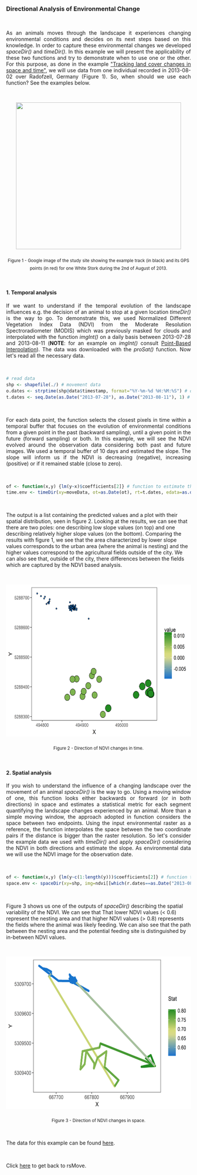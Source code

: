 ### Directional Analysis of Environmental Change

<br>

<p align="justify">
As an animals moves through the landscape it experiences changing environmental conditions and decides on its next steps based on this knowledge. In order to capture these environmental changes we developed <i>spaceDir()</i> and <i>timeDir()</i>. In this example we will present the applicability of these two functions and try to demonstrate when to use one or the other. For this purpose, as done in the example <a href="https://github.com/RRemelgado/README_data/blob/master/rsMove/example_2.md">"Tracking land cover changes in space and time"</a>, we will use data from one individual recorded in 2013-08-02 over Radofzell, Germany (Figure 1). So, when should we use each function? See the examples below.
</p> 

<br>

<p align="center"><img width="450" height="400" src="https://github.com/RRemelgado/README_data/blob/master/rsMove/Figure-1_example-3.png"></p>

<p align="center"><sub>Figure 1 - Google image of the study site showing the example track (in black) and its GPS points (in red) for one White Stork during the 2nd of August of 2013.</sub></p>

<br>

#### 1. Temporal analysis

<p align="justify">
If we want to understand if the temporal evolution of the landscape influences e.g. the decision of an animal to stop at a given location <i>timeDir()</i> is the way to go. To demonstrate this, we used Normalized Different Vegetation Index Data (NDVI) from the Moderate Resolution Spectroradiometer (MODIS) which was previously masked for clouds and interpolated with the function <i>imgInt()</i> on a daily basis between 2013-07-28 and 2013-08-11 (<b>NOTE</b>: for an example on <i>imgInt()</i> consult <a href="https://github.com/RRemelgado/README_data/blob/master/rsMove/example_5.md">Point-Based Interpolation</a>). The data was downloaded with the <i>proSat()</i> function. Now let's read all the necessary data.
</p>

<br>

```R
# read data
shp <- shapefile(./) # movement data
o.dates <- strptime(shp@data$timestamp, format="%Y-%m-%d %H:%M:%S") # observation dates
t.dates <- seq.Date(as.Date("2013-07-28"), as.Date("2013-08-11"), 1) # interpolation dates
```

<br>

<p align="justify">
For each data point, the function selects the closest pixels in time within a temporal buffer that focuses on the evolution of environmental conditions from a given point in the past (backward sampling), until a given point in the future (forward sampling) or both. In this example, we will see the NDVI evolved around the observation data considering both past and future images. We used a temporal buffer of 10 days and estimated the slope. The slope will inform us if the NDVI is decreasing (negative), increasing (positive) or if it remained stable (close to zero).
</p>

<br>

```R
of <- function(x,y) {lm(y~x)$coefficients[2]} # function to estimate the slope (x=time and y=NDVI)
time.env <- timeDir(xy=moveData, ot=as.Date(ot), rt=t.dates, edata=as.data.frame(int.ndvi), dir="both", mws=10, fun=of)
```

<br>

The output is a list containing the predicted values and a plot with their spatial distribution, seen in figure 2. Looking at the results, we can see that there are two poles: one describing low slope values (on top) and one describing relatively higher slope values (on the bottom). Comparing the results with figure 1, we see that the area characterized by lower slope values corresponds to the urban area (where the animal is nesting) and the higher values correspond to the agricultural fields outside of the city. We can also see that, outside of the city, there differences between the fields which are captured by the NDVI based analysis.

<br>

<p align="center"><img width="605" height="415" src="https://github.com/RRemelgado/README_data/blob/master/rsMove/Figure-2_example-3.png"></p>

<p align="center"><sub>Figure 2 - Direction of NDVI changes in time.</sub></p>

<br>

#### 2. Spatial analysis

<p align="justify">
If you wish to understand the influence of a changing landscape over the movement of an animal <i>spaceDir()</i> is the way to go. Using a moving window of one, this function looks either backwards or forward (or in both directions) in space and estimates a statistical metric for each segment quantifying the landscape changes experienced by an animal. More than a simple moving window, the approach adopted in function considers the space between two endpoints. Using the input environmental raster as a reference, the function interpolates the space between the two coordinate pairs if the distance is bigger than the raster resolution. So let's consider the example data we used with <i>timeDir()</i> and apply <i>spaceDir()</i> considering the NDVI in both directions and estimate the slope. As environmental data we will use the NDVI image for the observation date.
</p>

<br>

```R
of <- function(x,y) {lm(y~c(1:length(y)))$coefficients[2]} # function to estimate the slope (x=time and y=NDVI)
space.env <- spaceDir(xy=shp, img=ndvi[[which(r.dates==as.Date("2013-08-04"))]], dir="bwd", of=of)
```

<br>

Figure 3 shows us one of the outputs of <i>spaceDir()</i> describing the spatial variability of the NDVI. We can see that That lower NDVI values (< 0.6) represent the nesting area and that higher NDVI values (> 0.8) represents the fields where the animal was likely feeding. We can also see that the path between the nesting area and the potential feeding site is distinguished by in-between NDVI values.

<br>

<p align="center"><img width="605" height="415" src="https://github.com/RRemelgado/README_data/blob/master/rsMove/Figure-3_example-3.png"></p>

<p align="center"><sub>Figure 3 - Direction of NDVI changes in space.</sub></p>

<br>

The data for this example can be found <a href="https://github.com/RRemelgado/README_data/blob/master/rsMove/Example_3_2.zip">here</a>.

<br>

Click  <a href="https://github.com/RRemelgado/rsMove/">here</a> to get back to rsMove.

<br>
